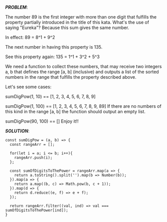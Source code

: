 ***PROBLEM***: 

The number 89 is the first integer with more than one digit that fulfills the property partially introduced in the title of this kata. What's the use of saying "Eureka"? Because this sum gives the same number.

In effect: 89 = 8^1 + 9^2

The next number in having this property is 135.

See this property again: 135 = 1^1 + 3^2 + 5^3

We need a function to collect these numbers, that may receive two integers a, b that defines the range [a, b] (inclusive) and outputs a list of the sorted numbers in the range that fulfills the property described above.

Let's see some cases:

sumDigPow(1, 10) == [1, 2, 3, 4, 5, 6, 7, 8, 9]

sumDigPow(1, 100) == [1, 2, 3, 4, 5, 6, 7, 8, 9, 89]
If there are no numbers of this kind in the range [a, b] the function should output an empty list.

sumDigPow(90, 100) == []
Enjoy it!!

***SOLUTION***:

    const sumDigPow = (a, b) => {
      const rangeArr = [];  

      for(let i = a; i <= b; i++){
        rangeArr.push(i);
      };

      const sumOfDigitsToThePower = rangeArr.map(a => {
        return a.toString().split('').map(b => Number(b));
      }).map(a => {
        return a.map((b, c) => Math.pow(b, c + 1));
      }).map(d => {
        return d.reduce((e, f) => e + f);
      });

      return rangeArr.filter((val, ind) => val === sumOfDigitsToThePower[ind]);
    }
